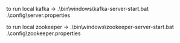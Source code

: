 to run local kafka -> .\bin\windows\kafka-server-start.bat .\config\server.properties
 
to run local zookeeper -> .\bin\windows\zookeeper-server-start.bat .\config\zookeeper.properties
